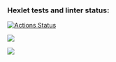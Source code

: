 ### Hexlet tests and linter status:
[![Actions Status](https://github.com/onthemod/python-project-50/workflows/hexlet-check/badge.svg)](https://github.com/onthemod/python-project-50/actions)

<a href="https://codeclimate.com/github/onthemod/python-project-50/maintainability"><img src="https://api.codeclimate.com/v1/badges/820e13ad9f986f0966e0/maintainability" /></a>

<a href="https://codeclimate.com/github/onthemod/python-project-50/test_coverage"><img src="https://api.codeclimate.com/v1/badges/820e13ad9f986f0966e0/test_coverage" /></a>
